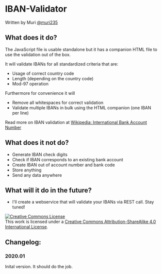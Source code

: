 # IBAN-Validator
Written by Muri [@muri235][2]

## What does it do?
The JavaScript file is usable standalone but it has a companion HTML file to use the validation out of the box.

It will validate IBANs for all standardized criteria that are:
* Usage of correct country code
* Length (depending on the country code)
* Mod-97 operation

Furthermore for convenience it will
* Remove all whitespaces for correct validation
* Validate multiple IBANs in bulk using the HTML companion (one IBAN per line)


Read more on IBAN validation at [Wikipedia: International Bank Account Number][1]

## What does it not do?
* Generate IBAN check digits
* Check if IBAN corresponds to an existing bank account
* Create IBAN out of account number and bank code
* Store anything
* Send any data anywhere

## What will it do in the future?
* I'll create a webservice that will validate your IBANs via REST call. Stay tuned!

<a rel="license" href="http://creativecommons.org/licenses/by-sa/4.0/"><img alt="Creative Commons License" style="border-width:0" src="https://i.creativecommons.org/l/by-sa/4.0/88x31.png" /></a><br />This work is licensed under a <a rel="license" href="http://creativecommons.org/licenses/by-sa/4.0/">Creative Commons Attribution-ShareAlike 4.0 International License</a>.

## Changelog:
### 2020.01
Inital version. It should do the job.

[1]: https://en.wikipedia.org/wiki/International_Bank_Account_Number
[2]: https://github.com/muri235/IBAN-Validator